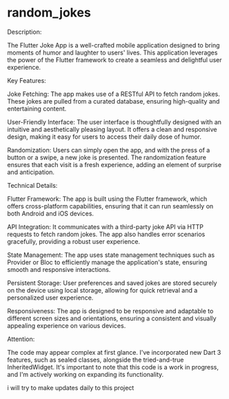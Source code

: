 # random_jokes
Description:

The Flutter Joke App is a well-crafted mobile application designed to bring moments of humor and laughter to users' lives. This application leverages the power of the Flutter framework to create a seamless and delightful user experience.

Key Features:

Joke Fetching: The app makes use of a RESTful API to fetch random jokes. These jokes are pulled from a curated database, ensuring high-quality and entertaining content.

User-Friendly Interface: The user interface is thoughtfully designed with an intuitive and aesthetically pleasing layout. It offers a clean and responsive design, making it easy for users to access their daily dose of humor.

Randomization: Users can simply open the app, and with the press of a button or a swipe, a new joke is presented. The randomization feature ensures that each visit is a fresh experience, adding an element of surprise and anticipation.

Technical Details:

Flutter Framework: The app is built using the Flutter framework, which offers cross-platform capabilities, ensuring that it can run seamlessly on both Android and iOS devices.

API Integration: It communicates with a third-party joke API via HTTP requests to fetch random jokes. The app also handles error scenarios gracefully, providing a robust user experience.

State Management: The app uses state management techniques such as Provider or Bloc to efficiently manage the application's state, ensuring smooth and responsive interactions.

Persistent Storage: User preferences and saved jokes are stored securely on the device using local storage, allowing for quick retrieval and a personalized user experience.

Responsiveness: The app is designed to be responsive and adaptable to different screen sizes and orientations, ensuring a consistent and visually appealing experience on various devices.

Attention:

The code may appear complex at first glance. I've incorporated new Dart 3 features, such as sealed classes, alongside the tried-and-true InheritedWidget. It's important to note that this code is a work in progress, and I'm actively working on expanding its functionality.

i will try to make updates daily to this project 
